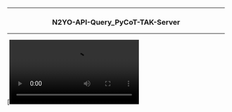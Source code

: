 <hr>

<div align="center"> 

### N2YO-API-Query_PyCoT-TAK-Server

</div> 

<hr>

[![Video](file:COSMOS_482_DESCENT_CRAFT.mp4)